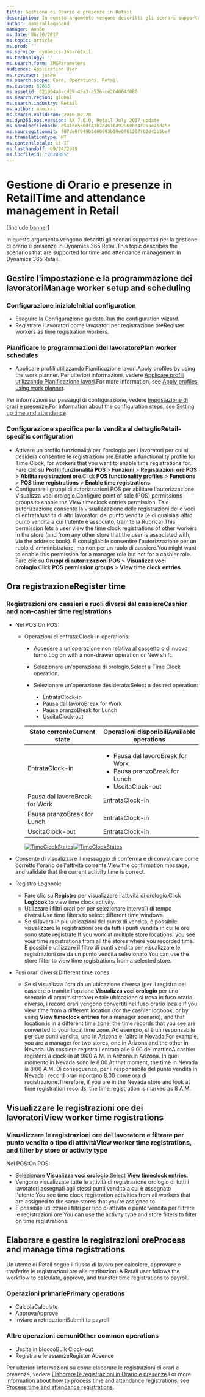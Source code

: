 ```yaml
---
title: Gestione di Orario e presenze in Retail
description: In questo argomento vengono descritti gli scenari supportati per la gestione di orario e presenze in Dynamics 365 Retail.
author: aamirallaqaband
manager: AnnBe
ms.date: 06/20/2017
ms.topic: article
ms.prod: ''
ms.service: dynamics-365-retail
ms.technology: ''
ms.search.form: JMGParameters
audience: Application User
ms.reviewer: josaw
ms.search.scope: Core, Operations, Retail
ms.custom: 62813
ms.assetid: 821994a6-cd29-45a3-a526-ce204064f080
ms.search.region: global
ms.search.industry: Retail
ms.author: aamiral
ms.search.validFrom: 2016-02-28
ms.dyn365.ops.version: AX 7.0.0, Retail July 2017 update
ms.openlocfilehash: d541de550df41b7d4616492960bd4f2aae46d45e
ms.sourcegitcommit: f87de0f949b5d60993b19e0f61297f02d42b5bef
ms.translationtype: HT
ms.contentlocale: it-IT
ms.lasthandoff: 09/24/2019
ms.locfileid: "2024985"
---
```

# <a name="time-and-attendance-management-in-retail"></a><span data-ttu-id="6ba9f-103">Gestione di Orario e presenze in Retail</span><span class="sxs-lookup"><span data-stu-id="6ba9f-103">Time and attendance management in Retail</span></span>

[!include [banner](includes/banner.md)]

<span data-ttu-id="6ba9f-104">In questo argomento vengono descritti gli scenari supportati per la gestione di orario e presenze in Dynamics 365 Retail.</span><span class="sxs-lookup"><span data-stu-id="6ba9f-104">This topic describes the scenarios that are supported for time and attendance management in Dynamics 365 Retail.</span></span>

## <a name="manage-worker-setup-and-scheduling"></a><span data-ttu-id="6ba9f-105">Gestire l'impostazione e la programmazione dei lavoratori</span><span class="sxs-lookup"><span data-stu-id="6ba9f-105">Manage worker setup and scheduling</span></span>

### <a name="initial-configuration"></a><span data-ttu-id="6ba9f-106">Configurazione iniziale</span><span class="sxs-lookup"><span data-stu-id="6ba9f-106">Initial configuration</span></span>

- <span data-ttu-id="6ba9f-107">Eseguire la Configurazione guidata.</span><span class="sxs-lookup"><span data-stu-id="6ba9f-107">Run the configuration wizard.</span></span>
- <span data-ttu-id="6ba9f-108">Registrare i lavoratori come lavoratori per registrazione ore</span><span class="sxs-lookup"><span data-stu-id="6ba9f-108">Register workers as time registration workers.</span></span>

### <a name="plan-worker-schedules"></a><span data-ttu-id="6ba9f-109">Pianificare le programmazioni del lavoratore</span><span class="sxs-lookup"><span data-stu-id="6ba9f-109">Plan worker schedules</span></span>

- <span data-ttu-id="6ba9f-110">Applicare profili utilizzando Pianificazione lavori.</span><span class="sxs-lookup"><span data-stu-id="6ba9f-110">Apply profiles by using the work planner.</span></span> <span data-ttu-id="6ba9f-111">Per ulteriori informazioni, vedere [Applicare profili utilizzando Pianificazione lavori](https://technet.microsoft.com/library/aa551234.aspx).</span><span class="sxs-lookup"><span data-stu-id="6ba9f-111">For more information, see [Apply profiles using work planner](https://technet.microsoft.com/library/aa551234.aspx).</span></span>

<span data-ttu-id="6ba9f-112">Per informazioni sui passaggi di configurazione, vedere [Impostazione di orari e presenze](https://technet.microsoft.com/library/aa496971.aspx).</span><span class="sxs-lookup"><span data-stu-id="6ba9f-112">For information about the configuration steps, see [Setting up time and attendance](https://technet.microsoft.com/library/aa496971.aspx).</span></span>

### <a name="retail-specific-configuration"></a><span data-ttu-id="6ba9f-113">Configurazione specifica per la vendita al dettaglio</span><span class="sxs-lookup"><span data-stu-id="6ba9f-113">Retail-specific configuration</span></span>

- <span data-ttu-id="6ba9f-114">Attivare un profilo funzionalità per l'orologio per i lavoratori per cui si desidera consentire le registrazioni ore.</span><span class="sxs-lookup"><span data-stu-id="6ba9f-114">Enable a functionality profile for Time Clock, for workers that you want to enable time registrations for.</span></span> <span data-ttu-id="6ba9f-115">Fare clic su **Profili funzionalità POS** &gt; **Funzioni** &gt; **Registrazioni ore POS** &gt; **Abilita registrazioni ore**.</span><span class="sxs-lookup"><span data-stu-id="6ba9f-115">Click **POS functionality profiles** &gt; **Functions** &gt; **POS time registrations** &gt; **Enable time registrations**.</span></span>
- <span data-ttu-id="6ba9f-116">Configurare i gruppi di autorizzazioni POS per abilitare l'autorizzazione Visualizza voci orologio.</span><span class="sxs-lookup"><span data-stu-id="6ba9f-116">Configure point of sale (POS) permissions groups to enable the View timeclock entries permission.</span></span> <span data-ttu-id="6ba9f-117">Tale autorizzazione consente la visualizzazione delle registrazioni delle voci di entrata/uscita di altri lavoratori del punto vendita (e di qualsiasi altro punto vendita a cui l'utente è associato, tramite la Rubrica).</span><span class="sxs-lookup"><span data-stu-id="6ba9f-117">This permission lets a user view the time clock registrations of other workers in the store (and from any other store that the user is associated with, via the address book).</span></span> <span data-ttu-id="6ba9f-118">È consigliabile consentire l'autorizzazione per un ruolo di amministratore, ma non per un ruolo di cassiere.</span><span class="sxs-lookup"><span data-stu-id="6ba9f-118">You might want to enable this permission for a manager role but not for a cashier role.</span></span> <span data-ttu-id="6ba9f-119">Fare clic su **Gruppi di autorizzazioni POS** &gt; **Visualizza voci orologio**.</span><span class="sxs-lookup"><span data-stu-id="6ba9f-119">Click **POS permission groups** &gt; **View time clock entries**.</span></span>

## <a name="register-time"></a><span data-ttu-id="6ba9f-120">Ora registrazione</span><span class="sxs-lookup"><span data-stu-id="6ba9f-120">Register time</span></span>

### <a name="cashier-and-non-cashier-time-registrations"></a><span data-ttu-id="6ba9f-121">Registrazioni ore cassieri e ruoli diversi dal cassiere</span><span class="sxs-lookup"><span data-stu-id="6ba9f-121">Cashier and non-cashier time registrations</span></span>

- <span data-ttu-id="6ba9f-122">Nel POS:</span><span class="sxs-lookup"><span data-stu-id="6ba9f-122">On POS:</span></span>

    - <span data-ttu-id="6ba9f-123">Operazioni di entrata:</span><span class="sxs-lookup"><span data-stu-id="6ba9f-123">Clock-in operations:</span></span>

        - <span data-ttu-id="6ba9f-124">Accedere a un'operazione non relativa al cassetto o di nuovo turno.</span><span class="sxs-lookup"><span data-stu-id="6ba9f-124">Log on with a non-drawer operation or New shift.</span></span>
        - <span data-ttu-id="6ba9f-125">Selezionare un'operazione di orologio.</span><span class="sxs-lookup"><span data-stu-id="6ba9f-125">Select a Time Clock operation.</span></span>
        - <span data-ttu-id="6ba9f-126">Selezionare un'operazione desiderata:</span><span class="sxs-lookup"><span data-stu-id="6ba9f-126">Select a desired operation:</span></span>

            - <span data-ttu-id="6ba9f-127">Entrata</span><span class="sxs-lookup"><span data-stu-id="6ba9f-127">Clock-in</span></span>
            - <span data-ttu-id="6ba9f-128">Pausa dal lavoro</span><span class="sxs-lookup"><span data-stu-id="6ba9f-128">Break for Work</span></span>
            - <span data-ttu-id="6ba9f-129">Pausa pranzo</span><span class="sxs-lookup"><span data-stu-id="6ba9f-129">Break for Lunch</span></span>
            - <span data-ttu-id="6ba9f-130">Uscita</span><span class="sxs-lookup"><span data-stu-id="6ba9f-130">Clock-out</span></span>

        <table>
        <thead>
        <tr>
        <th><span data-ttu-id="6ba9f-131">Stato corrente</span><span class="sxs-lookup"><span data-stu-id="6ba9f-131">Current state</span></span></th>
        <th><span data-ttu-id="6ba9f-132">Operazioni disponibili</span><span class="sxs-lookup"><span data-stu-id="6ba9f-132">Available operations</span></span></th>
        </tr>
        </thead>
        <tbody>
        <tr>
        <td><span data-ttu-id="6ba9f-133">Entrata</span><span class="sxs-lookup"><span data-stu-id="6ba9f-133">Clock-in</span></span></td>
        <td>
        <ul>
        <li><span data-ttu-id="6ba9f-134">Pausa dal lavoro</span><span class="sxs-lookup"><span data-stu-id="6ba9f-134">Break for Work</span></span></li>
        <li><span data-ttu-id="6ba9f-135">Pausa pranzo</span><span class="sxs-lookup"><span data-stu-id="6ba9f-135">Break for Lunch</span></span></li>
        <li><span data-ttu-id="6ba9f-136">Uscita</span><span class="sxs-lookup"><span data-stu-id="6ba9f-136">Clock-out</span></span></li>
        </ul>
        </td>
        </tr>
        <tr>
        <td><span data-ttu-id="6ba9f-137">Pausa dal lavoro</span><span class="sxs-lookup"><span data-stu-id="6ba9f-137">Break for Work</span></span></td>
        <td><span data-ttu-id="6ba9f-138">Entrata</span><span class="sxs-lookup"><span data-stu-id="6ba9f-138">Clock-in</span></span></td>
        </tr>
        <tr>
        <td><span data-ttu-id="6ba9f-139">Pausa pranzo</span><span class="sxs-lookup"><span data-stu-id="6ba9f-139">Break for Lunch</span></span></td>
        <td><span data-ttu-id="6ba9f-140">Entrata</span><span class="sxs-lookup"><span data-stu-id="6ba9f-140">Clock-in</span></span></td>
        </tr>
        <tr>
        <td><span data-ttu-id="6ba9f-141">Uscita</span><span class="sxs-lookup"><span data-stu-id="6ba9f-141">Clock-out</span></span></td>
        <td><span data-ttu-id="6ba9f-142">Entrata</span><span class="sxs-lookup"><span data-stu-id="6ba9f-142">Clock-in</span></span></td>
        </tr>
        </tbody>
        </table>

        <span data-ttu-id="6ba9f-143">[![TimeClockStates](./media/timeclockstates.png)](./media/timeclockstates.png)</span><span class="sxs-lookup"><span data-stu-id="6ba9f-143">[![TimeClockStates](./media/timeclockstates.png)](./media/timeclockstates.png)</span></span>

- <span data-ttu-id="6ba9f-144">Consente di visualizzare il messaggio di conferma e di convalidare come corretto l'orario dell'attività corrente.</span><span class="sxs-lookup"><span data-stu-id="6ba9f-144">View the confirmation message, and validate that the current activity time is correct.</span></span>
- <span data-ttu-id="6ba9f-145">Registro:</span><span class="sxs-lookup"><span data-stu-id="6ba9f-145">Logbook:</span></span>

    - <span data-ttu-id="6ba9f-146">Fare clic su **Registro** per visualizzare l'attività di orologio.</span><span class="sxs-lookup"><span data-stu-id="6ba9f-146">Click **Logbook** to view time clock activity.</span></span>
    - <span data-ttu-id="6ba9f-147">Utilizzare i filtri orari per per selezionare intervalli di tempo diversi.</span><span class="sxs-lookup"><span data-stu-id="6ba9f-147">Use time filters to select different time windows.</span></span>
    - <span data-ttu-id="6ba9f-148">Se si lavora in più ubicazioni del punto di vendita, è possibile visualizzare le registrazioni ore da tutti i punti vendita in cui le ore sono state registrate.</span><span class="sxs-lookup"><span data-stu-id="6ba9f-148">If you work at multiple store locations, you see your time registrations from all the stores where you recorded time.</span></span> <span data-ttu-id="6ba9f-149">È possibile utilizzare il filtro di punti vendita per visualizzare le registrazioni ore da un punto vendita selezionato.</span><span class="sxs-lookup"><span data-stu-id="6ba9f-149">You can use the store filter to view time registrations from a selected store.</span></span>

- <span data-ttu-id="6ba9f-150">Fusi orari diversi:</span><span class="sxs-lookup"><span data-stu-id="6ba9f-150">Different time zones:</span></span>

    - <span data-ttu-id="6ba9f-151">Se si visualizza l'ora da un'ubicazione diversa (per il registro del cassiere o tramite l'opzione **Visualizza voci orologio** per uno scenario di amministratore) e tale ubicazione si trova in fuso orario diverso, i record orari vengono convertiti nel fuso orario locale.</span><span class="sxs-lookup"><span data-stu-id="6ba9f-151">If you view time from a different location (for the cashier logbook, or by using **View timeclock entries** for a manager scenario), and that location is in a different time zone, the time records that you see are converted to your local time zone.</span></span> <span data-ttu-id="6ba9f-152">Ad esempio, si è un responsabile per due punti vendita, uno in Arizona e l'altro in Nevada.</span><span class="sxs-lookup"><span data-stu-id="6ba9f-152">For example, you are a manager for two stores, one in Arizona and the other in Nevada.</span></span> <span data-ttu-id="6ba9f-153">Un cassiere registra l'entrata alle 9.00 del mattino</span><span class="sxs-lookup"><span data-stu-id="6ba9f-153">A cashier registers a clock-in at 9:00 A.M.</span></span> <span data-ttu-id="6ba9f-154">in Arizona.</span><span class="sxs-lookup"><span data-stu-id="6ba9f-154">in Arizona.</span></span> <span data-ttu-id="6ba9f-155">In quel momento in Nevada sono le 8.00.</span><span class="sxs-lookup"><span data-stu-id="6ba9f-155">At that moment, the time in Nevada is 8:00 A.M.</span></span> <span data-ttu-id="6ba9f-156">Di conseguenza, per il responsabile del punto vendita in Nevada i record orari riportano 8.00 come ora di registrazione.</span><span class="sxs-lookup"><span data-stu-id="6ba9f-156">Therefore, if you are in the Nevada store and look at time registration records, the time registration is marked as 8 A.M.</span></span>

## <a name="view-worker-time-registrations"></a><span data-ttu-id="6ba9f-157">Visualizzare le registrazioni ore dei lavoratori</span><span class="sxs-lookup"><span data-stu-id="6ba9f-157">View worker time registrations</span></span>

### <a name="view-worker-time-registrations-and-filter-by-store-or-activity-type"></a><span data-ttu-id="6ba9f-158">Visualizzare le registrazioni ore del lavoratore e filtrare per punto vendita o tipo di attività</span><span class="sxs-lookup"><span data-stu-id="6ba9f-158">View worker time registrations, and filter by store or activity type</span></span>

<span data-ttu-id="6ba9f-159">Nel POS:</span><span class="sxs-lookup"><span data-stu-id="6ba9f-159">On POS:</span></span>

- <span data-ttu-id="6ba9f-160">Selezionare **Visualizza voci orologio**.</span><span class="sxs-lookup"><span data-stu-id="6ba9f-160">Select **View timeclock entries**.</span></span>
- <span data-ttu-id="6ba9f-161">Vengono visualizzate tutte le attività di registrazione orologio di tutti i lavoratori assegnati agli stessi punti vendita a cui è assegnato l'utente.</span><span class="sxs-lookup"><span data-stu-id="6ba9f-161">You see time clock registration activities from all workers that are assigned to the same stores that you're assigned to.</span></span>
- <span data-ttu-id="6ba9f-162">È possibile utilizzare i filtri per tipo di attività e punto vendita per filtrare le registrazioni ore.</span><span class="sxs-lookup"><span data-stu-id="6ba9f-162">You can use the activity type and store filters to filter on time registrations.</span></span>

## <a name="process-and-manage-time-registrations"></a><span data-ttu-id="6ba9f-163">Elaborare e gestire le registrazioni ore</span><span class="sxs-lookup"><span data-stu-id="6ba9f-163">Process and manage time registrations</span></span>

<span data-ttu-id="6ba9f-164">Un utente di Retail segue il flusso di lavoro per calcolare, approvare e trasferire le registrazioni ore alle retribuzioni.</span><span class="sxs-lookup"><span data-stu-id="6ba9f-164">A Retail user follows the workflow to calculate, approve, and transfer time registrations to payroll.</span></span>

### <a name="primary-operations"></a><span data-ttu-id="6ba9f-165">Operazioni primarie</span><span class="sxs-lookup"><span data-stu-id="6ba9f-165">Primary operations</span></span>

- <span data-ttu-id="6ba9f-166">Calcola</span><span class="sxs-lookup"><span data-stu-id="6ba9f-166">Calculate</span></span>
- <span data-ttu-id="6ba9f-167">Approva</span><span class="sxs-lookup"><span data-stu-id="6ba9f-167">Approve</span></span>
- <span data-ttu-id="6ba9f-168">Inviare a retribuzioni</span><span class="sxs-lookup"><span data-stu-id="6ba9f-168">Submit to payroll</span></span>

### <a name="other-common-operations"></a><span data-ttu-id="6ba9f-169">Altre operazioni comuni</span><span class="sxs-lookup"><span data-stu-id="6ba9f-169">Other common operations</span></span>

- <span data-ttu-id="6ba9f-170">Uscita in blocco</span><span class="sxs-lookup"><span data-stu-id="6ba9f-170">Bulk Clock-out</span></span>
- <span data-ttu-id="6ba9f-171">Registrare le assenze</span><span class="sxs-lookup"><span data-stu-id="6ba9f-171">Register Absence</span></span>

<span data-ttu-id="6ba9f-172">Per ulteriori informazioni su come elaborare le registrazioni di orari e presenze, vedere [Elaborare le registrazioni in Orario e presenze](https://technet.microsoft.com/library/aa573180.aspx).</span><span class="sxs-lookup"><span data-stu-id="6ba9f-172">For more information about how to process time and attendance registrations, see [Process time and attendance registrations](https://technet.microsoft.com/library/aa573180.aspx).</span></span>
